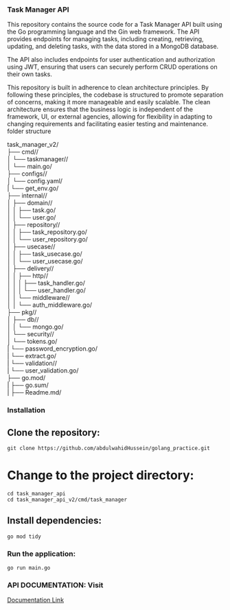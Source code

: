 
### Task Manager API

This repository contains the source code for a Task Manager API built using the Go programming language and the Gin web framework. The API provides endpoints for managing tasks, including creating, retrieving, updating, and deleting tasks, with the data stored in a MongoDB database.

The API also includes endpoints for user authentication and authorization using JWT, ensuring that users can securely perform CRUD operations on their own tasks.

This repository is built in adherence to clean architecture principles. By following these principles, the codebase is structured to promote separation of concerns, making it more manageable and easily scalable. The clean architecture ensures that the business logic is independent of the framework, UI, or external agencies, allowing for flexibility in adapting to changing requirements and facilitating easier testing and maintenance.
folder structure

task_manager_v2/<br/>
├── cmd//<br/>
│   └── taskmanager//<br/>
│       └── main.go/<br/>
├── configs//<br/>
│   └── config.yaml/<br/>
|   └── get_env.go/<br/>
├── internal//<br/>
│   ├── domain//<br/>
│   │   ├── task.go/<br/>
│   │   └── user.go/<br/>
│   ├── repository//<br/>
│   │   ├── task_repository.go/<br/>
│   │   └── user_repository.go/<br/>
│   ├── usecase//<br/>
│   │   ├── task_usecase.go/<br/>
│   │   └── user_usecase.go/<br/>
│   ├── delivery//<br/>
│   │   ├── http//<br/>
│   │   │   ├── task_handler.go/<br/>
│   │   │   └── user_handler.go/<br/>
│   │   └── middleware//<br/>
│   │       └── auth_middleware.go/<br/>
├── pkg//<br/>
│   ├── db//<br/>
│   │   └── mongo.go/<br/>
│   └── security//<br/>
│       └── tokens.go/<br/>
|       └── password_encryption.go/<br/>
|       └── extract.go/<br/>
|   └── validation//<br/>
|       └── user_validation.go/<br/>
├── go.mod/<br/>
|
├── go.sum/<br/>
|
├── Readme.md/<br/>



### Installation
## Clone the repository:

```
git clone https://github.com/abdulwahidHussein/golang_practice.git
```
# Change to the project directory:

```
cd task_manager_api
cd task_manager_api_v2/cmd/task_manager
```

## Install dependencies:

```
go mod tidy
```


### Run the application:

```
go run main.go
```




### API DOCUMENTATION: Visit 
<a href="https://documenter.getpostman.com/view/28093624/2sA3rzLYy5"> Documentation Link</a>
